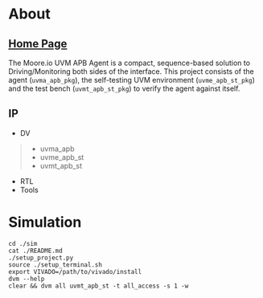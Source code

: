 # About
## [Home Page](https://datum-technology-corporation.github.io/uvma_apb/)
The Moore.io UVM APB Agent is a compact, sequence-based solution to Driving/Monitoring both sides of the interface.  This project consists of the agent (`uvma_apb_pkg`), the self-testing UVM environment (`uvme_apb_st_pkg`) and the test bench (`uvmt_apb_st_pkg`) to verify the agent against itself.

## IP
* DV
> * uvma_apb
> * uvme_apb_st
> * uvmt_apb_st
* RTL
* Tools


# Simulation
```
cd ./sim
cat ./README.md
./setup_project.py
source ./setup_terminal.sh
export VIVADO=/path/to/vivado/install
dvm --help
clear && dvm all uvmt_apb_st -t all_access -s 1 -w
```
